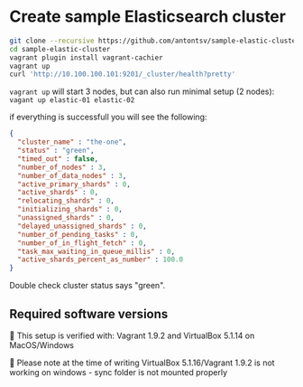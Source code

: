 # Create sample Elasticsearch cluster

```sh
git clone --recursive https://github.com/antontsv/sample-elastic-cluster.git
cd sample-elastic-cluster
vagrant plugin install vagrant-cachier
vagrant up
curl 'http://10.100.100.101:9201/_cluster/health?pretty'
```

`vagrant up` will start 3 nodes, but can also run minimal setup (2 nodes):
`vagant up elastic-01 elastic-02`

if everything is successfull you will see the following:
```json
{
  "cluster_name" : "the-one",
  "status" : "green",
  "timed_out" : false,
  "number_of_nodes" : 3,
  "number_of_data_nodes" : 3,
  "active_primary_shards" : 0,
  "active_shards" : 0,
  "relocating_shards" : 0,
  "initializing_shards" : 0,
  "unassigned_shards" : 0,
  "delayed_unassigned_shards" : 0,
  "number_of_pending_tasks" : 0,
  "number_of_in_flight_fetch" : 0,
  "task_max_waiting_in_queue_millis" : 0,
  "active_shards_percent_as_number" : 100.0
}
```
Double check cluster status says "green".

## Required software versions
🚀  This setup is verified with: Vagrant 1.9.2 and VirtualBox 5.1.14
on MacOS/Windows

🚧  Please note at the time of writing VirtualBox 5.1.16/Vagrant 1.9.2
is not working on windows - sync folder is not mounted properly
